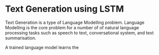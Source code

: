 

# Text Generation using LSTM




Text Generation is a type of Language Modelling problem. Language Modelling is the core problem for a number of of natural language processing tasks such as speech to text, conversational system, and text summarisation. 

A trained language model learns the 
